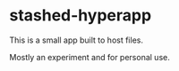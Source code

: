 # stashed-hyperapp

This is a small app built to host files.

Mostly an experiment and for personal use.
